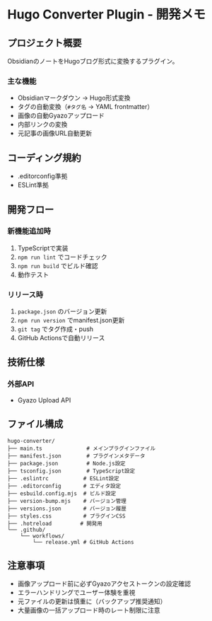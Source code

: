 # Hugo Converter Plugin - 開発メモ

## プロジェクト概要

ObsidianのノートをHugoブログ形式に変換するプラグイン。

### 主な機能
- Obsidianマークダウン → Hugo形式変換
- タグの自動変換（`#タグ名` → YAML frontmatter）
- 画像の自動Gyazoアップロード
- 内部リンクの変換
- 元記事の画像URL自動更新

## コーディング規約
- .editorconfig準拠
- ESLint準拠

## 開発フロー

### 新機能追加時
1. TypeScriptで実装
2. `npm run lint` でコードチェック
3. `npm run build` でビルド確認
4. 動作テスト

### リリース時
1. `package.json` のバージョン更新
2. `npm run version` でmanifest.json更新
3. `git tag` でタグ作成・push
4. GitHub Actionsで自動リリース

## 技術仕様

### 外部API
- Gyazo Upload API

## ファイル構成

```
hugo-converter/
├── main.ts              # メインプラグインファイル
├── manifest.json        # プラグインメタデータ
├── package.json         # Node.js設定
├── tsconfig.json        # TypeScript設定
├── .eslintrc           # ESLint設定
├── .editorconfig       # エディタ設定
├── esbuild.config.mjs  # ビルド設定
├── version-bump.mjs    # バージョン管理
├── versions.json       # バージョン履歴
├── styles.css          # プラグインCSS
├── .hotreload         # 開発用
└── .github/
    └── workflows/
        └── release.yml # GitHub Actions
```

## 注意事項

- 画像アップロード前に必ずGyazoアクセストークンの設定確認
- エラーハンドリングでユーザー体験を重視
- 元ファイルの更新は慎重に（バックアップ推奨通知）
- 大量画像の一括アップロード時のレート制限に注意

